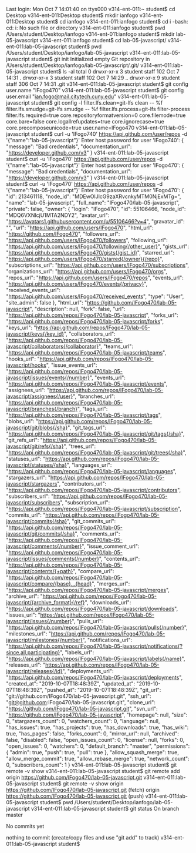 Last login: Mon Oct  7 14:01:40 on ttys000
v314-ent-011:~ student$ cd Desktop
v314-ent-011:Desktop student$ mkdir ianfogo
v314-ent-011:Desktop student$ cd ianfogo
v314-ent-011:ianfogo student$ cd i
-bash: cd: i: No such file or directory
v314-ent-011:ianfogo student$ pwd
/Users/student/Desktop/ianfogo
v314-ent-011:ianfogo student$ mkdir lab-05-javascript
v314-ent-011:ianfogo student$ cd lab-05-javascript/
v314-ent-011:lab-05-javascript student$ pwd
/Users/student/Desktop/ianfogo/lab-05-javascript
v314-ent-011:lab-05-javascript student$ git init
Initialized empty Git repository in /Users/student/Desktop/ianfogo/lab-05-javascript/.git/
v314-ent-011:lab-05-javascript student$ ls -al
total 0
drwxr-xr-x  3 student  staff  102 Oct  7 14:31 .
drwxr-xr-x  3 student  staff  102 Oct  7 14:29 ..
drwxr-xr-x  9 student  staff  306 Oct  7 14:31 .git
v314-ent-011:lab-05-javascript student$ git config user.name "IFogo470"
v314-ent-011:lab-05-javascript student$ git config user.email "ian.fogo@mail.citytech.cuny.edu"
v314-ent-011:lab-05-javascript student$ git config -l
filter.lfs.clean=git-lfs clean -- %f
filter.lfs.smudge=git-lfs smudge -- %f
filter.lfs.process=git-lfs filter-process
filter.lfs.required=true
core.repositoryformatversion=0
core.filemode=true
core.bare=false
core.logallrefupdates=true
core.ignorecase=true
core.precomposeunicode=true
user.name=IFogo470
v314-ent-011:lab-05-javascript student$ curl -u 'IFogo740' https://api.github.com/user/repos -d '{"name":"lab-05-javascript"}'
Enter host password for user 'IFogo740':
{
  "message": "Bad credentials",
  "documentation_url": "https://developer.github.com/v3"
}
v314-ent-011:lab-05-javascript student$ curl -u 'IFogo470' https://api.github.com/user/repos -d '{"name":"lab-05-javascript"}'
Enter host password for user 'IFogo470':
{
  "message": "Bad credentials",
  "documentation_url": "https://developer.github.com/v3"
}
v314-ent-011:lab-05-javascript student$ curl -u 'IFogo470' https://api.github.com/user/repos -d '{"name":"lab-05-javascript"}'
Enter host password for user 'IFogo470':
{
  "id": 213461118,
  "node_id": "MDEwOlJlcG9zaXRvcnkyMTM0NjExMTg=",
  "name": "lab-05-javascript",
  "full_name": "IFogo470/lab-05-javascript",
  "private": false,
  "owner": {
    "login": "IFogo470",
    "id": 55106466,
    "node_id": "MDQ6VXNlcjU1MTA2NDY2",
    "avatar_url": "https://avatars1.githubusercontent.com/u/55106466?v=4",
    "gravatar_id": "",
    "url": "https://api.github.com/users/IFogo470",
    "html_url": "https://github.com/IFogo470",
    "followers_url": "https://api.github.com/users/IFogo470/followers",
    "following_url": "https://api.github.com/users/IFogo470/following{/other_user}",
    "gists_url": "https://api.github.com/users/IFogo470/gists{/gist_id}",
    "starred_url": "https://api.github.com/users/IFogo470/starred{/owner}{/repo}",
    "subscriptions_url": "https://api.github.com/users/IFogo470/subscriptions",
    "organizations_url": "https://api.github.com/users/IFogo470/orgs",
    "repos_url": "https://api.github.com/users/IFogo470/repos",
    "events_url": "https://api.github.com/users/IFogo470/events{/privacy}",
    "received_events_url": "https://api.github.com/users/IFogo470/received_events",
    "type": "User",
    "site_admin": false
  },
  "html_url": "https://github.com/IFogo470/lab-05-javascript",
  "description": null,
  "fork": false,
  "url": "https://api.github.com/repos/IFogo470/lab-05-javascript",
  "forks_url": "https://api.github.com/repos/IFogo470/lab-05-javascript/forks",
  "keys_url": "https://api.github.com/repos/IFogo470/lab-05-javascript/keys{/key_id}",
  "collaborators_url": "https://api.github.com/repos/IFogo470/lab-05-javascript/collaborators{/collaborator}",
  "teams_url": "https://api.github.com/repos/IFogo470/lab-05-javascript/teams",
  "hooks_url": "https://api.github.com/repos/IFogo470/lab-05-javascript/hooks",
  "issue_events_url": "https://api.github.com/repos/IFogo470/lab-05-javascript/issues/events{/number}",
  "events_url": "https://api.github.com/repos/IFogo470/lab-05-javascript/events",
  "assignees_url": "https://api.github.com/repos/IFogo470/lab-05-javascript/assignees{/user}",
  "branches_url": "https://api.github.com/repos/IFogo470/lab-05-javascript/branches{/branch}",
  "tags_url": "https://api.github.com/repos/IFogo470/lab-05-javascript/tags",
  "blobs_url": "https://api.github.com/repos/IFogo470/lab-05-javascript/git/blobs{/sha}",
  "git_tags_url": "https://api.github.com/repos/IFogo470/lab-05-javascript/git/tags{/sha}",
  "git_refs_url": "https://api.github.com/repos/IFogo470/lab-05-javascript/git/refs{/sha}",
  "trees_url": "https://api.github.com/repos/IFogo470/lab-05-javascript/git/trees{/sha}",
  "statuses_url": "https://api.github.com/repos/IFogo470/lab-05-javascript/statuses/{sha}",
  "languages_url": "https://api.github.com/repos/IFogo470/lab-05-javascript/languages",
  "stargazers_url": "https://api.github.com/repos/IFogo470/lab-05-javascript/stargazers",
  "contributors_url": "https://api.github.com/repos/IFogo470/lab-05-javascript/contributors",
  "subscribers_url": "https://api.github.com/repos/IFogo470/lab-05-javascript/subscribers",
  "subscription_url": "https://api.github.com/repos/IFogo470/lab-05-javascript/subscription",
  "commits_url": "https://api.github.com/repos/IFogo470/lab-05-javascript/commits{/sha}",
  "git_commits_url": "https://api.github.com/repos/IFogo470/lab-05-javascript/git/commits{/sha}",
  "comments_url": "https://api.github.com/repos/IFogo470/lab-05-javascript/comments{/number}",
  "issue_comment_url": "https://api.github.com/repos/IFogo470/lab-05-javascript/issues/comments{/number}",
  "contents_url": "https://api.github.com/repos/IFogo470/lab-05-javascript/contents/{+path}",
  "compare_url": "https://api.github.com/repos/IFogo470/lab-05-javascript/compare/{base}...{head}",
  "merges_url": "https://api.github.com/repos/IFogo470/lab-05-javascript/merges",
  "archive_url": "https://api.github.com/repos/IFogo470/lab-05-javascript/{archive_format}{/ref}",
  "downloads_url": "https://api.github.com/repos/IFogo470/lab-05-javascript/downloads",
  "issues_url": "https://api.github.com/repos/IFogo470/lab-05-javascript/issues{/number}",
  "pulls_url": "https://api.github.com/repos/IFogo470/lab-05-javascript/pulls{/number}",
  "milestones_url": "https://api.github.com/repos/IFogo470/lab-05-javascript/milestones{/number}",
  "notifications_url": "https://api.github.com/repos/IFogo470/lab-05-javascript/notifications{?since,all,participating}",
  "labels_url": "https://api.github.com/repos/IFogo470/lab-05-javascript/labels{/name}",
  "releases_url": "https://api.github.com/repos/IFogo470/lab-05-javascript/releases{/id}",
  "deployments_url": "https://api.github.com/repos/IFogo470/lab-05-javascript/deployments",
  "created_at": "2019-10-07T18:48:39Z",
  "updated_at": "2019-10-07T18:48:39Z",
  "pushed_at": "2019-10-07T18:48:39Z",
  "git_url": "git://github.com/IFogo470/lab-05-javascript.git",
  "ssh_url": "git@github.com:IFogo470/lab-05-javascript.git",
  "clone_url": "https://github.com/IFogo470/lab-05-javascript.git",
  "svn_url": "https://github.com/IFogo470/lab-05-javascript",
  "homepage": null,
  "size": 0,
  "stargazers_count": 0,
  "watchers_count": 0,
  "language": null,
  "has_issues": true,
  "has_projects": true,
  "has_downloads": true,
  "has_wiki": true,
  "has_pages": false,
  "forks_count": 0,
  "mirror_url": null,
  "archived": false,
  "disabled": false,
  "open_issues_count": 0,
  "license": null,
  "forks": 0,
  "open_issues": 0,
  "watchers": 0,
  "default_branch": "master",
  "permissions": {
    "admin": true,
    "push": true,
    "pull": true
  },
  "allow_squash_merge": true,
  "allow_merge_commit": true,
  "allow_rebase_merge": true,
  "network_count": 0,
  "subscribers_count": 1
}
v314-ent-011:lab-05-javascript student$ git remote -v show
v314-ent-011:lab-05-javascript student$ git remote add origin https://github.com/IFogo470/lab-05-javascript.git 
v314-ent-011:lab-05-javascript student$ git remote -v show
origin	https://github.com/IFogo470/lab-05-javascript.git (fetch)
origin	https://github.com/IFogo470/lab-05-javascript.git (push)
v314-ent-011:lab-05-javascript student$ pwd
/Users/student/Desktop/ianfogo/lab-05-javascript
v314-ent-011:lab-05-javascript student$ git status
On branch master

No commits yet

nothing to commit (create/copy files and use "git add" to track)
v314-ent-011:lab-05-javascript student$ 
